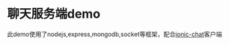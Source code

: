 # 聊天服务端demo
此demo使用了nodejs,express,mongodb,socket等框架，配合[ionic-chat](https://github.com/Xwatson/ionic-chats)客户端<br>


